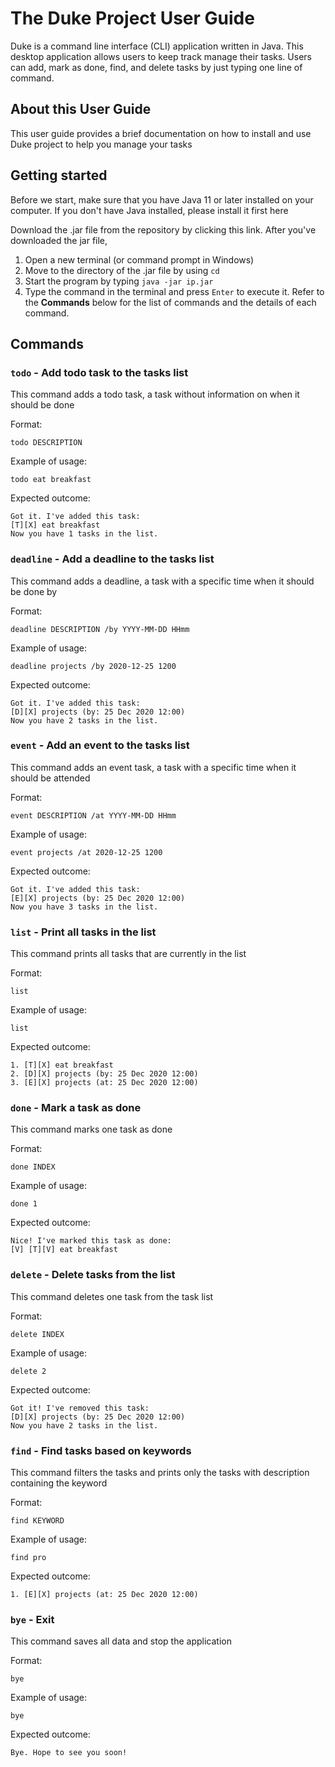 # The Duke Project User Guide
Duke is a command line interface (CLI) application written in Java. This desktop application allows users to keep track manage their tasks. Users can add, mark as done, find, and delete tasks by just typing one line of command. 
## About this User Guide
This user guide provides a brief documentation on how to install and use Duke project to help you manage your tasks
## Getting started
Before we start, make sure that you have Java 11 or later installed on your computer. If you don't have Java installed, please install it first here

Download the .jar file from the repository by clicking this link. After you've downloaded the jar file, 
1. Open a new terminal (or command prompt in Windows) 
2. Move to the directory of the .jar file by using `cd`
3. Start the program by typing `java -jar ip.jar`
4. Type the command in the terminal and press `Enter` to execute it. Refer to the **Commands** below for the list of commands and the details of each command.

## Commands

### `todo` - Add todo task to the tasks list
This command adds a todo task, a task without information on when it should be done

Format:

`todo DESCRIPTION`

Example of usage: 

`todo eat breakfast`

Expected outcome:

```
Got it. I've added this task:
[T][X] eat breakfast
Now you have 1 tasks in the list.
```
### `deadline` - Add a deadline to the tasks list
This command adds a deadline, a task with a specific time when it should be done by

Format:

`deadline DESCRIPTION /by YYYY-MM-DD HHmm`

Example of usage: 

`deadline projects /by 2020-12-25 1200`

Expected outcome:

```
Got it. I've added this task:
[D][X] projects (by: 25 Dec 2020 12:00)
Now you have 2 tasks in the list.
```
### `event` - Add an event to the tasks list
This command adds an event task, a task with a specific time when it should be attended

Format:

`event DESCRIPTION /at YYYY-MM-DD HHmm`

Example of usage: 

`event projects /at 2020-12-25 1200`

Expected outcome:

```
Got it. I've added this task:
[E][X] projects (by: 25 Dec 2020 12:00)
Now you have 3 tasks in the list.
```
### `list` - Print all tasks in the list
This command prints all tasks that are currently in the list

Format:

`list`

Example of usage: 

`list`

Expected outcome:

```
1. [T][X] eat breakfast
2. [D][X] projects (by: 25 Dec 2020 12:00)
3. [E][X] projects (at: 25 Dec 2020 12:00)
```
### `done` - Mark a task as done
This command marks one task as done

Format:

`done INDEX`

Example of usage: 

`done 1`

Expected outcome:

```
Nice! I've marked this task as done:
[V] [T][V] eat breakfast
```
### `delete` - Delete tasks from the list
This command deletes one task from the task list

Format:

`delete INDEX`

Example of usage: 

`delete 2`

Expected outcome:

```
Got it! I've removed this task:
[D][X] projects (by: 25 Dec 2020 12:00)
Now you have 2 tasks in the list.
```
### `find` - Find tasks based on keywords
This command filters the tasks and prints only the tasks with description containing the keyword

Format:

`find KEYWORD`

Example of usage: 

`find pro`

Expected outcome:

```
1. [E][X] projects (at: 25 Dec 2020 12:00)
```
### `bye` - Exit
This command saves all data and stop the application

Format:

`bye`

Example of usage: 

`bye`

Expected outcome:

```
Bye. Hope to see you soon!
```